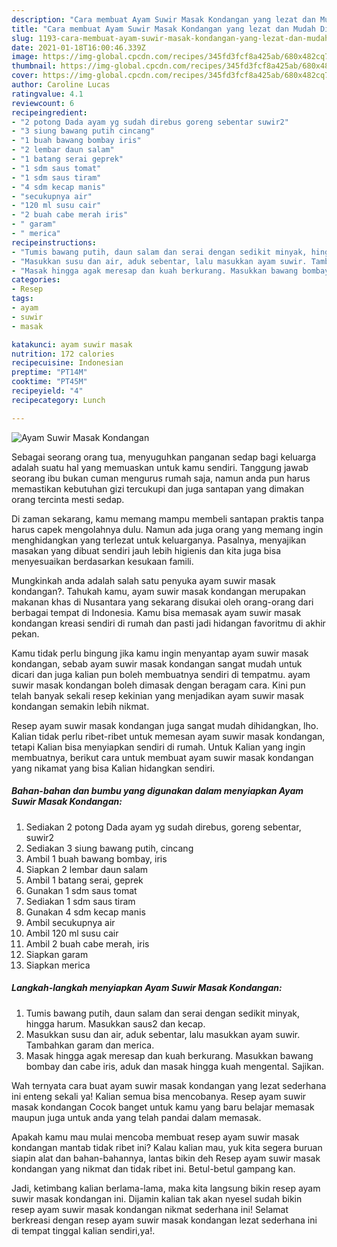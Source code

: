 ```yaml
---
description: "Cara membuat Ayam Suwir Masak Kondangan yang lezat dan Mudah Dibuat"
title: "Cara membuat Ayam Suwir Masak Kondangan yang lezat dan Mudah Dibuat"
slug: 1193-cara-membuat-ayam-suwir-masak-kondangan-yang-lezat-dan-mudah-dibuat
date: 2021-01-18T16:00:46.339Z
image: https://img-global.cpcdn.com/recipes/345fd3fcf8a425ab/680x482cq70/ayam-suwir-masak-kondangan-foto-resep-utama.jpg
thumbnail: https://img-global.cpcdn.com/recipes/345fd3fcf8a425ab/680x482cq70/ayam-suwir-masak-kondangan-foto-resep-utama.jpg
cover: https://img-global.cpcdn.com/recipes/345fd3fcf8a425ab/680x482cq70/ayam-suwir-masak-kondangan-foto-resep-utama.jpg
author: Caroline Lucas
ratingvalue: 4.1
reviewcount: 6
recipeingredient:
- "2 potong Dada ayam yg sudah direbus goreng sebentar suwir2"
- "3 siung bawang putih cincang"
- "1 buah bawang bombay iris"
- "2 lembar daun salam"
- "1 batang serai geprek"
- "1 sdm saus tomat"
- "1 sdm saus tiram"
- "4 sdm kecap manis"
- "secukupnya air"
- "120 ml susu cair"
- "2 buah cabe merah iris"
- " garam"
- " merica"
recipeinstructions:
- "Tumis bawang putih, daun salam dan serai dengan sedikit minyak, hingga harum. Masukkan saus2 dan kecap."
- "Masukkan susu dan air, aduk sebentar, lalu masukkan ayam suwir. Tambahkan garam dan merica."
- "Masak hingga agak meresap dan kuah berkurang. Masukkan bawang bombay dan cabe iris, aduk dan masak hingga kuah mengental. Sajikan."
categories:
- Resep
tags:
- ayam
- suwir
- masak

katakunci: ayam suwir masak 
nutrition: 172 calories
recipecuisine: Indonesian
preptime: "PT14M"
cooktime: "PT45M"
recipeyield: "4"
recipecategory: Lunch

---
```



![Ayam Suwir Masak Kondangan](https://img-global.cpcdn.com/recipes/345fd3fcf8a425ab/680x482cq70/ayam-suwir-masak-kondangan-foto-resep-utama.jpg)

Sebagai seorang orang tua, menyuguhkan panganan sedap bagi keluarga adalah suatu hal yang memuaskan untuk kamu sendiri. Tanggung jawab seorang ibu bukan cuman mengurus rumah saja, namun anda pun harus memastikan kebutuhan gizi tercukupi dan juga santapan yang dimakan orang tercinta mesti sedap.

Di zaman  sekarang, kamu memang mampu membeli santapan praktis tanpa harus capek mengolahnya dulu. Namun ada juga orang yang memang ingin menghidangkan yang terlezat untuk keluarganya. Pasalnya, menyajikan masakan yang dibuat sendiri jauh lebih higienis dan kita juga bisa menyesuaikan berdasarkan kesukaan famili. 



Mungkinkah anda adalah salah satu penyuka ayam suwir masak kondangan?. Tahukah kamu, ayam suwir masak kondangan merupakan makanan khas di Nusantara yang sekarang disukai oleh orang-orang dari berbagai tempat di Indonesia. Kamu bisa memasak ayam suwir masak kondangan kreasi sendiri di rumah dan pasti jadi hidangan favoritmu di akhir pekan.

Kamu tidak perlu bingung jika kamu ingin menyantap ayam suwir masak kondangan, sebab ayam suwir masak kondangan sangat mudah untuk dicari dan juga kalian pun boleh membuatnya sendiri di tempatmu. ayam suwir masak kondangan boleh dimasak dengan beragam cara. Kini pun telah banyak sekali resep kekinian yang menjadikan ayam suwir masak kondangan semakin lebih nikmat.

Resep ayam suwir masak kondangan juga sangat mudah dihidangkan, lho. Kalian tidak perlu ribet-ribet untuk memesan ayam suwir masak kondangan, tetapi Kalian bisa menyiapkan sendiri di rumah. Untuk Kalian yang ingin membuatnya, berikut cara untuk membuat ayam suwir masak kondangan yang nikamat yang bisa Kalian hidangkan sendiri.

<!--inarticleads1-->

##### Bahan-bahan dan bumbu yang digunakan dalam menyiapkan Ayam Suwir Masak Kondangan:

1. Sediakan 2 potong Dada ayam yg sudah direbus, goreng sebentar, suwir2
1. Sediakan 3 siung bawang putih, cincang
1. Ambil 1 buah bawang bombay, iris
1. Siapkan 2 lembar daun salam
1. Ambil 1 batang serai, geprek
1. Gunakan 1 sdm saus tomat
1. Sediakan 1 sdm saus tiram
1. Gunakan 4 sdm kecap manis
1. Ambil secukupnya air
1. Ambil 120 ml susu cair
1. Ambil 2 buah cabe merah, iris
1. Siapkan  garam
1. Siapkan  merica




<!--inarticleads2-->

##### Langkah-langkah menyiapkan Ayam Suwir Masak Kondangan:

1. Tumis bawang putih, daun salam dan serai dengan sedikit minyak, hingga harum. Masukkan saus2 dan kecap.
1. Masukkan susu dan air, aduk sebentar, lalu masukkan ayam suwir. Tambahkan garam dan merica.
1. Masak hingga agak meresap dan kuah berkurang. Masukkan bawang bombay dan cabe iris, aduk dan masak hingga kuah mengental. Sajikan.




Wah ternyata cara buat ayam suwir masak kondangan yang lezat sederhana ini enteng sekali ya! Kalian semua bisa mencobanya. Resep ayam suwir masak kondangan Cocok banget untuk kamu yang baru belajar memasak maupun juga untuk anda yang telah pandai dalam memasak.

Apakah kamu mau mulai mencoba membuat resep ayam suwir masak kondangan mantab tidak ribet ini? Kalau kalian mau, yuk kita segera buruan siapin alat dan bahan-bahannya, lantas bikin deh Resep ayam suwir masak kondangan yang nikmat dan tidak ribet ini. Betul-betul gampang kan. 

Jadi, ketimbang kalian berlama-lama, maka kita langsung bikin resep ayam suwir masak kondangan ini. Dijamin kalian tak akan nyesel sudah bikin resep ayam suwir masak kondangan nikmat sederhana ini! Selamat berkreasi dengan resep ayam suwir masak kondangan lezat sederhana ini di tempat tinggal kalian sendiri,ya!.

